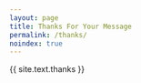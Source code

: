 ```yaml
---
layout: page
title: Thanks For Your Message
permalink: /thanks/
noindex: true
---
```

{{ site.text.thanks }}

